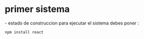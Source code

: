 <h1> primer sistema </h1>
- estado de construccion
para ejecutar el sistema debes poner :

```npm install react```

